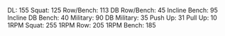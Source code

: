 DL: 155
 Squat: 125
 Row/Bench: 113
 DB Row/Bench: 45
 Incline Bench: 95
 Incline DB Bench: 40
 Military: 90
 DB Military: 35
 Push Up: 31
 Pull Up: 10
 1RPM Squat: 255
 1RPM Row: 205
 1RPM Bench: 185
